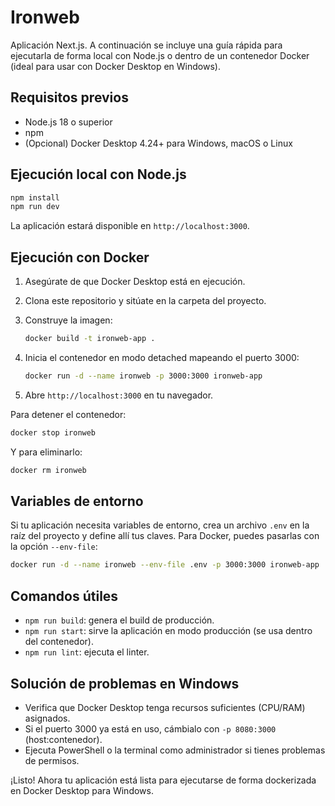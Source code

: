 # Ironweb

Aplicación Next.js. A continuación se incluye una guía rápida para ejecutarla de forma local con Node.js o dentro de un contenedor Docker (ideal para usar con Docker Desktop en Windows).

## Requisitos previos

- Node.js 18 o superior
- npm
- (Opcional) Docker Desktop 4.24+ para Windows, macOS o Linux

## Ejecución local con Node.js

```bash
npm install
npm run dev
```

La aplicación estará disponible en `http://localhost:3000`.

## Ejecución con Docker

1. Asegúrate de que Docker Desktop está en ejecución.
2. Clona este repositorio y sitúate en la carpeta del proyecto.
3. Construye la imagen:

   ```bash
   docker build -t ironweb-app .
   ```

4. Inicia el contenedor en modo detached mapeando el puerto 3000:

   ```bash
   docker run -d --name ironweb -p 3000:3000 ironweb-app
   ```

5. Abre `http://localhost:3000` en tu navegador.

Para detener el contenedor:

```bash
docker stop ironweb
```

Y para eliminarlo:

```bash
docker rm ironweb
```

## Variables de entorno

Si tu aplicación necesita variables de entorno, crea un archivo `.env` en la raíz del proyecto y define allí tus claves. Para Docker, puedes pasarlas con la opción `--env-file`:

```bash
docker run -d --name ironweb --env-file .env -p 3000:3000 ironweb-app
```

## Comandos útiles

- `npm run build`: genera el build de producción.
- `npm run start`: sirve la aplicación en modo producción (se usa dentro del contenedor).
- `npm run lint`: ejecuta el linter.

## Solución de problemas en Windows

- Verifica que Docker Desktop tenga recursos suficientes (CPU/RAM) asignados.
- Si el puerto 3000 ya está en uso, cámbialo con `-p 8080:3000` (host:contenedor).
- Ejecuta PowerShell o la terminal como administrador si tienes problemas de permisos.

¡Listo! Ahora tu aplicación está lista para ejecutarse de forma dockerizada en Docker Desktop para Windows.
